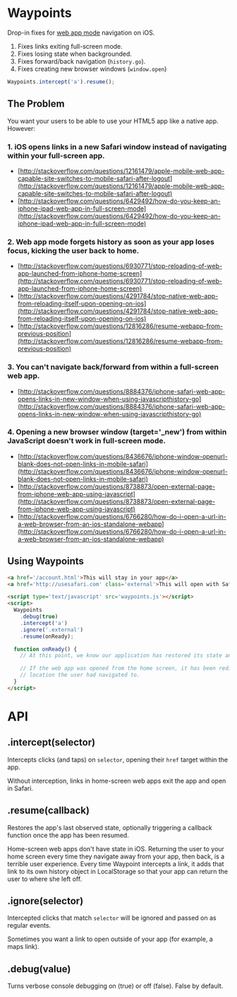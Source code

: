 # Waypoints

Drop-in fixes for [web app mode](http://developer.apple.com/library/ios/#DOCUMENTATION/AppleApplications/Reference/SafariWebContent/ConfiguringWebApplications/ConfiguringWebApplications.html) navigation on iOS.

  1. Fixes links exiting full-screen mode.
  2. Fixes losing state when backgrounded.
  3. Fixes forward/back navigation (`history.go`).
  3. Fixes creating new browser windows (`window.open`)

```js
Waypoints.intercept('a').resume();
```

## The Problem

You want your users to be able to use your HTML5 app like a native app. However:

### 1. iOS opens links in a new Safari window instead of navigating within your full-screen app.
* [http://stackoverflow.com/questions/12161479/apple-mobile-web-app-capable-site-switches-to-mobile-safari-after-logout](http://stackoverflow.com/questions/12161479/apple-mobile-web-app-capable-site-switches-to-mobile-safari-after-logout)
* [http://stackoverflow.com/questions/6429492/how-do-you-keep-an-iphone-ipad-web-app-in-full-screen-mode](http://stackoverflow.com/questions/6429492/how-do-you-keep-an-iphone-ipad-web-app-in-full-screen-mode)

### 2. Web app mode forgets history as soon as your app loses focus, kicking the user back to home.
* [http://stackoverflow.com/questions/6930771/stop-reloading-of-web-app-launched-from-iphone-home-screen](http://stackoverflow.com/questions/6930771/stop-reloading-of-web-app-launched-from-iphone-home-screen)
* [http://stackoverflow.com/questions/4291784/stop-native-web-app-from-reloading-itself-upon-opening-on-ios](http://stackoverflow.com/questions/4291784/stop-native-web-app-from-reloading-itself-upon-opening-on-ios)
* [http://stackoverflow.com/questions/12816286/resume-webapp-from-previous-position](http://stackoverflow.com/questions/12816286/resume-webapp-from-previous-position)

### 3. You can't navigate back/forward from within a full-screen web app.
* [http://stackoverflow.com/questions/8884376/iphone-safari-web-app-opens-links-in-new-window-when-using-javascripthistory-go](http://stackoverflow.com/questions/8884376/iphone-safari-web-app-opens-links-in-new-window-when-using-javascripthistory-go)

### 4. Opening a new browser window (target='_new') from within JavaScript doesn't work in full-screen mode.
* [http://stackoverflow.com/questions/8436676/iphone-window-openurl-blank-does-not-open-links-in-mobile-safari](http://stackoverflow.com/questions/8436676/iphone-window-openurl-blank-does-not-open-links-in-mobile-safari)
* [http://stackoverflow.com/questions/8738873/open-external-page-from-iphone-web-app-using-javascript](http://stackoverflow.com/questions/8738873/open-external-page-from-iphone-web-app-using-javascript)
* [http://stackoverflow.com/questions/6766280/how-do-i-open-a-url-in-a-web-browser-from-an-ios-standalone-webapp](http://stackoverflow.com/questions/6766280/how-do-i-open-a-url-in-a-web-browser-from-an-ios-standalone-webapp)

## Using Waypoints

```html
<a href='/account.html'>This will stay in your app</a>
<a href='http://usesafari.com' class='external'>This will open with Safari</a>

<script type='text/javascript' src='waypoints.js'></script>
<script>
  Waypoints
    .debug(true)
    .intercept('a')
    .ignore('.external')
    .resume(onReady);

  function onReady() {
    // At this point, we know our application has restored its state and is in the right place.

    // If the web app was opened from the home screen, it has been redirected to the last
    // location the user had navigated to.
  }
</script>
```

# API

## .intercept(selector)

Intercepts clicks (and taps) on `selector`, opening their `href` target within the app.

Without interception, links in home-screen web apps exit the app and open in Safari.

## .resume(callback)

Restores the app's last observed state, optionally triggering a callback function once the app has been resumed.

Home-screen web apps don't have state in iOS.
Returning the user to your home screen every time they navigate away from your app, then back, is a terrible user experience.
Every time Waypoint intercepts a link, it adds that link to its own history object in LocalStorage so that your app can return the user to where she left off.

## .ignore(selector)

Intercepted clicks that match `selector` will be ignored and passed on as regular events.

Sometimes you want a link to open outside of your app (for example, a maps link).

## .debug(value)

Turns verbose console debugging on (true) or off (false). False by default.
